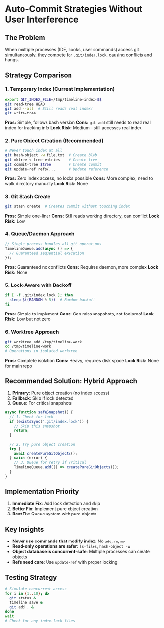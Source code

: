 # Auto-Commit Strategies Without User Interference

## The Problem
When multiple processes (IDE, hooks, user commands) access git simultaneously, they compete for `.git/index.lock`, causing conflicts and hangs.

## Strategy Comparison

### 1. Temporary Index (Current Implementation)
```bash
export GIT_INDEX_FILE=/tmp/timeline-index-$$
git read-tree HEAD
git add --all  # Still reads real index!
git write-tree
```
**Pros:** Simple, follows bash version
**Cons:** `git add` still needs to read real index for tracking info
**Lock Risk:** Medium - still accesses real index

### 2. Pure Object Creation (Recommended)
```bash
# Never touch index at all
git hash-object -w file.txt  # Create blob
git mktree < tree-entries    # Create tree  
git commit-tree $tree        # Create commit
git update-ref refs/...      # Update reference
```
**Pros:** Zero index access, no locks possible
**Cons:** More complex, need to walk directory manually
**Lock Risk:** None

### 3. Git Stash Create
```bash
git stash create  # Creates commit without touching index
```
**Pros:** Simple one-liner
**Cons:** Still reads working directory, can conflict
**Lock Risk:** Low

### 4. Queue/Daemon Approach
```typescript
// Single process handles all git operations
TimelineQueue.add(async () => {
  // Guaranteed sequential execution
});
```
**Pros:** Guaranteed no conflicts
**Cons:** Requires daemon, more complex
**Lock Risk:** None

### 5. Lock-Aware with Backoff
```bash
if [ -f .git/index.lock ]; then
  sleep $((RANDOM % 5))  # Random backoff
fi
```
**Pros:** Simple to implement
**Cons:** Can miss snapshots, not foolproof
**Lock Risk:** Low but not zero

### 6. Worktree Approach
```bash
git worktree add /tmp/timeline-work
cd /tmp/timeline-work
# Operations in isolated worktree
```
**Pros:** Complete isolation
**Cons:** Heavy, requires disk space
**Lock Risk:** None for main repo

## Recommended Solution: Hybrid Approach

1. **Primary**: Pure object creation (no index access)
2. **Fallback**: Skip if lock detected
3. **Queue**: For critical snapshots

```typescript
async function safeSnapshot() {
  // 1. Check for lock
  if (existsSync('.git/index.lock')) {
    // Skip this snapshot
    return;
  }
  
  // 2. Try pure object creation
  try {
    await createPureGitObjects();
  } catch (error) {
    // 3. Queue for retry if critical
    TimelineQueue.add(() => createPureGitObjects());
  }
}
```

## Implementation Priority

1. **Immediate Fix**: Add lock detection and skip
2. **Better Fix**: Implement pure object creation
3. **Best Fix**: Queue system with pure objects

## Key Insights

- **Never use commands that modify index**: No `add`, `rm`, `mv`
- **Read-only operations are safer**: `ls-files`, `hash-object -w`
- **Object database is concurrent-safe**: Multiple processes can create objects
- **Refs need care**: Use `update-ref` with proper locking

## Testing Strategy

```bash
# Simulate concurrent access
for i in {1..10}; do
  git status &
  timeline save &
  git add . &
done
wait
# Check for any index.lock files
```